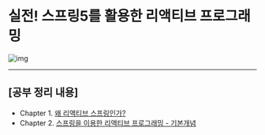 # 실전! 스프링5를 활용한 리액티브 프로그래밍


![img](https://wikibook.co.kr/images/cover/s/9791158391591.jpg)

-------

## [공부 정리 내용]

- Chapter 1. [왜 리액티브 스프링인가?](./chapter-01/README.md)
- Chapter 2. [스프링을 이용한 리액티브 프로그래밍 - 기본개념](./chapter-02/README.md)

